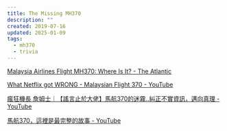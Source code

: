 ```yaml
---
title: The Missing MH370
description: ""
created: 2019-07-16
updated: 2025-01-09
tags:
  - mh370
  - trivia
---
```


[Malaysia Airlines Flight MH370: Where Is It? - The Atlantic](https://www.theatlantic.com/magazine/archive/2019/07/mh370-malaysia-airlines/590653/)

[What Netflix got WRONG - Malaysian Flight 370 - YouTube](https://www.youtube.com/watch?v=MhkTo9Rk6_4)

[瘋狂機長 詹姆士｜【謠言止於大佬】馬航370的迷霧..糾正不實資訊，邁向真理 - YouTube](https://www.youtube.com/watch?v=mn4gtCMN6MQ)

[馬航370，這裡是最完整的故事 - YouTube](https://www.youtube.com/watch?v=dyYL4bIPHmI)
